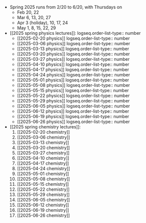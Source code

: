- Spring 2025 runs from 2/20 to 6/20, with Thursdays on
	- Feb 20, 22
	- Mar 6, 13, 20, 27
	- Apr 3 (holiday), 10, 17, 24
	- May 1, 8, 15, 22, 29
- [[2025 spring physics lectures]]:
  logseq.order-list-type:: number
  - [[2025-02-20 physics]]
  logseq.order-list-type:: number
  - [[2025-03-06 physics]]
  logseq.order-list-type:: number
  - [[2025-03-13 physics]]
  logseq.order-list-type:: number
  - [[2025-03-20 physics]]
  logseq.order-list-type:: number
  - [[2025-03-27 physics]]
  logseq.order-list-type:: number
  - [[2025-04-10 physics]]
  logseq.order-list-type:: number
  - [[2025-04-17 physics]]
  logseq.order-list-type:: number
  - [[2025-04-24 physics]]
  logseq.order-list-type:: number
  - [[2025-05-01 physics]]
  logseq.order-list-type:: number
  - [[2025-05-08 physics]]
  logseq.order-list-type:: number
  - [[2025-05-15 physics]]
  logseq.order-list-type:: number
  - [[2025-05-22 physics]]
  logseq.order-list-type:: number
  - [[2025-05-29 physics]]
  logseq.order-list-type:: number
  - [[2025-06-05 physics]]
  logseq.order-list-type:: number
  - [[2025-06-12 physics]]
  logseq.order-list-type:: number
  - [[2025-06-19 physics]]
  logseq.order-list-type:: number
  - [[2025-06-26 physics]]
  logseq.order-list-type:: number
- [[2025 spring chemistry lectures]]:
  1. [[2025-02-20 chemistry]]
  2. [[2025-03-06 chemistry]]
  3. [[2025-03-13 chemistry]]
  4. [[2025-03-20 chemistry]]
  5. [[2025-03-27 chemistry]]
  6. [[2025-04-10 chemistry]]
  7. [[2025-04-17 chemistry]]
  8. [[2025-04-24 chemistry]]
  9. [[2025-05-01 chemistry]]
  10. [[2025-05-08 chemistry]]
  11. [[2025-05-15 chemistry]]
  12. [[2025-05-22 chemistry]]
  13. [[2025-05-29 chemistry]]
  14. [[2025-06-05 chemistry]]
  15. [[2025-06-12 chemistry]]
  16. [[2025-06-19 chemistry]]
  17. [[2025-06-26 chemistry]]